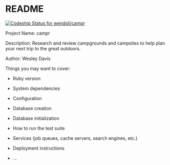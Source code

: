 # README

[![Codeship Status for wendsli/campr](https://app.codeship.com/projects/664cba80-714a-0138-4ac2-2acdf287ecee/status?branch=master)](https://app.codeship.com/projects/395402)

Project Name: campr

Description: Research and review campgrounds and campsites to help
  plan your next trip to the great outdoors.

Author: Wesley Davis

Things you may want to cover:

* Ruby version

* System dependencies

* Configuration

* Database creation

* Database initialization

* How to run the test suite

* Services (job queues, cache servers, search engines, etc.)

* Deployment instructions

* ...
